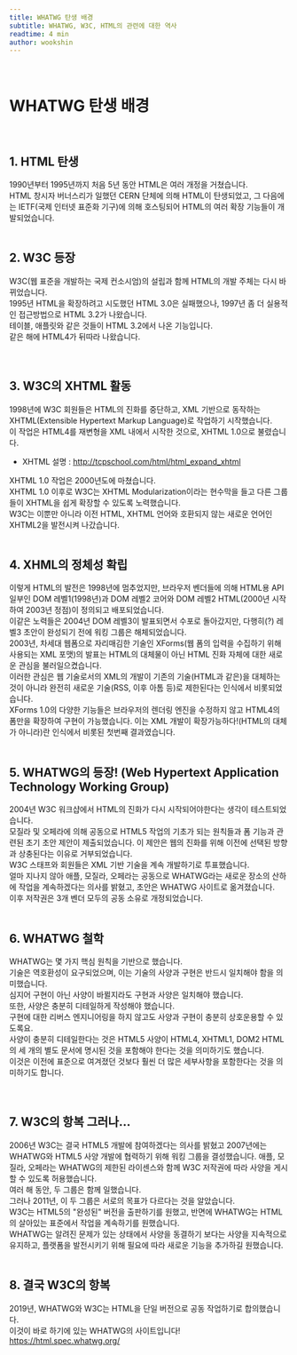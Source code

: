 ```yaml
---
title: WHATWG 탄생 배경
subtitle: WHATWG, W3C, HTML의 관련에 대한 역사
readtime: 4 min
author: wookshin
---
```


<br/>

# WHATWG 탄생 배경

<br/>

## 1. HTML 탄생

1990년부터 1995년까지 처음 5년 동안 HTML은 여러 개정을 거쳤습니다.  
HTML 창시자 버너스리가 일했던 CERN 단체에 의해 HTML이 탄생되었고, 그 다음에는 IETF(국제 인터넷 표준화 기구)에 의해 호스팅되어 HTML의 여러 확장 기능들이 개발되었습니다.
<br/>
<br/>

## 2. W3C 등장

W3C(웹 표준을 개발하는 국제 컨소시엄)의 설립과 함께 HTML의 개발 주체는 다시 바뀌었습니다.  
1995년 HTML을 확장하려고 시도했던 HTML 3.0은 실패했으나, 1997년 좀 더 실용적인 접근방법으로 HTML 3.2가 나왔습니다.  
테이블, 애플릿와 같은 것들이 HTML 3.2에서 나온 기능입니다.  
같은 해에 HTML4가 뒤따라 나왔습니다.  
<br/>
<br/>

## 3. W3C의 XHTML 활동

1998년에 W3C 회원들은 HTML의 진화를 중단하고, XML 기반으로 동작하는 XHTML(Extensible Hypertext Markup Language)로 작업하기 시작했습니다.  
이 작업은 HTML4를 재변형을 XML 내에서 시작한 것으로, XHTML 1.0으로 불렸습니다.

- XHTML 설명 : http://tcpschool.com/html/html_expand_xhtml

XHTML 1.0 작업은 2000년도에 마쳤습니다.  
XHTML 1.0 이후로 W3C는 XHTML Modularization이라는 현수막을 들고 다른 그룹들이 XHTML을 쉽게 확장할 수 있도록 노력했습니다.  
W3C는 이뿐만 아니라 이전 HTML, XHTML 언어와 호환되지 않는 새로운 언어인 XHTML2을 발전시켜 나갔습니다.
<br/>
<br/>

## 4. XHML의 정체성 확립

이렇게 HTML의 발전은 1998년에 멈추었지만, 브라우저 벤더들에 의해 HTML용 API 일부인 DOM 레벨1(1998년)과 DOM 레벨2 코어와 DOM 레벨2 HTML(2000년 시작하여 2003년 정점)이 정의되고 배포되었습니다.  
이같은 노력들은 2004년 DOM 레벨3이 발표되면서 수포로 돌아갔지만, 다행히(?) 레벨3 초안이 완성되기 전에 워킹 그룹은 해체되었습니다.  
2003년, 차세대 웹폼으로 자리매김한 기술인 XForms(웹 폼의 입력을 수집하기 위해 사용되는 XML 포맷)의 발표는 HTML의 대체물이 아닌 HTML 진화 자체에 대한 새로운 관심을 불러일으켰습니다.  
이러한 관심은 웹 기술로서의 XML의 개발이 기존의 기술(HTML과 같은)을 대체하는 것이 아니라 완전히 새로운 기술(RSS, 이후 아톰 등)로 제한된다는 인식에서 비롯되었습니다.  
XForms 1.0의 다양한 기능들은 브라우저의 렌더링 엔진을 수정하지 않고 HTML4의 폼만을 확장하여 구현이 가능했습니다.
이는 XML 개발이 확장가능하다!(HTML의 대체가 아니라)란 인식에서 비롯된 첫번째 결과였습니다.
<br/>
<br/>

## 5. WHATWG의 등장! (Web Hypertext Application Technology Working Group)

2004년 W3C 워크샵에서 HTML의 진화가 다시 시작되어야한다는 생각이 테스트되었습니다.  
모질라 및 오페라에 의해 공동으로 HTML5 작업의 기초가 되는 원칙들과 폼 기능과 관련된 초기 초안 제안이 제출되었습니다.
이 제안은 웹의 진화를 위해 이전에 선택된 방향과 상충된다는 이유로 거부되었습니다.  
W3C 스태프와 회원들은 XML 기반 기술을 계속 개발하기로 투표했습니다.  
얼마 지나지 않아 애플, 모질라, 오페라는 공동으로 WHATWG라는 새로운 장소의 산하에 작업을 계속하겠다는 의사를 밝혔고, 초안은 WHATWG 사이트로 옮겨졌습니다.  
이후 저작권은 3개 벤더 모두의 공동 소유로 개정되었습니다.
<br/>
<br/>

## 6. WHATWG 철학

WHATWG는 몇 가지 핵심 원칙을 기반으로 했습니다.  
기술은 역호환성이 요구되었으며, 이는 기술의 사양과 구현은 반드시 일치해야 함을 의미했습니다.  
심지어 구현이 아닌 사양이 바뀔지라도 구현과 사양은 일치해야 했습니다.  
또한, 사양은 충분히 디테일하게 작성해야 했습니다.  
구현에 대한 리버스 엔지니어링을 하지 않고도 사양과 구현이 충분히 상호운용할 수 있도록요.  
사양이 충분히 디테일한다는 것은 HTML5 사양이 HTML4, XHTML1, DOM2 HTML의 세 개의 별도 문서에 명시된 것을 포함해야 한다는 것을 의미하기도 했습니다.  
이것은 이전에 표준으로 여겨졌던 것보다 훨씬 더 많은 세부사항을 포함한다는 것을 의미하기도 합니다.  
<br/>
<br/>

## 7. W3C의 항복 그러나...

2006년 W3C는 결국 HTML5 개발에 참여하겠다는 의사를 밝혔고 2007년에는 WHATWG와 HTML5 사양 개발에 협력하기 위해 워킹 그룹을 결성했습니다.
애플, 모질라, 오페라는 WHATWG의 제한된 라이센스와 함께 W3C 저작권에 따라 사양을 게시할 수 있도록 허용했습니다.  
여러 해 동안, 두 그룹은 함께 일했습니다.  
그러나 2011년, 이 두 그룹은 서로의 목표가 다르다는 것을 알았습니다.  
W3C는 HTML5의 "완성된" 버전을 출판하기를 원했고, 반면에 WHATWG는 HTML의 살아있는 표준에서 작업을 계속하기를 원했습니다.  
WHATWG는 알려진 문제가 있는 상태에서 사양을 동결하기 보다는 사양을 지속적으로 유지하고, 플랫폼을 발전시키기 위해 필요에 따라 새로운 기능을 추가하길 원했습니다.
<br/>
<br/>

## 8. 결국 W3C의 항복

2019년, WHATWG와 W3C는 HTML을 단일 버전으로 공동 작업하기로 합의했습니다.  
이것이 바로 하기에 있는 WHATWG의 사이트입니다!  
https://html.spec.whatwg.org/
<br/>
<br/>

<br/>
<br/>
<br/>
